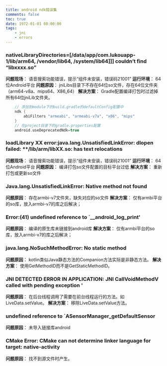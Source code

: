 ```yaml
---
title: android ndk错误集
comments: false
toc: true
date: 1972-01-01 08:00:00
tags:
	- jni
	- errors
---
```


### nativeLibraryDirectories=[/data/app/com.lukouapp-1/lib/arm64, /vendor/lib64, /system/lib64]]] couldn’t find “libxxxx.so”
**问题现场**：
语音搜索功能错误，提示“组件未安装，错误码21001”
**运行环境**：
64位Android平台
**问题原因**：
jniLibs目录下不存在64位so文件，存在64位文件夹（arm64-v8a、mips64、X86_64）
**解决方案**：
Gradle配置编译打包时过滤掉所有64位jniLib文件夹。
``` gradle
    // 添加到module下的build.gradle的defaultConfig配置中
    ndk {
        abiFilters "armeabi", "armeabi-v7a", "x86", "mips"
    }
    // 在project目录下的gradle.properties配置
    android.useDeprecatedNdk=true
```

<!-- more -->

### loadLibrary XX error:java.lang.UnsatisfiedLinkError: dlopen failed: \**/lib/arm/libXX.so: has text relocations
**问题现场**：
语音搜索功能错误，提示“组件未安装，错误码21001”
**运行环境**：
64位Android平台
**问题原因**：
编译打包so文件配置的目标平台过低
**解决方案**：
重新打包或更新so文件

### Java.lang.UnsatisfiedLinkError: Native method not found
**问题原因**：
存在armbi-v7文件夹，缺失对应的so文件
**解决方案**：
仅有armbi平台的so库，放入armbi-v7的库之后解决；

### Error:(41) undefined reference to `__android_log_print'
**问题原因**：
编译的原生库未链接到android库
**解决方案**：
仅有armbi平台的so库，放入armbi-v7的库之后解决；

### java.lang.NoSuchMethodError: No static method
**问题原因**：
kotlin类似Java静态方法的Companion方法实际是非静态方法。
**解决方案**：
使用GetMethodID而不是GetStaticMethodID。

### JNI DETECTED ERROR IN APPLICATION: JNI CallVoidMethodV called with pending exception '
**问题原因**：
在后台线程调用了需要在前台线程运行的方法。如LiveData.setValue。
**解决方案**：
移除LiveData.setValue方法。

### undefined reference to `ASensorManager_getDefaultSensor
**问题原因**：
未导入链接库android

### CMake Error: CMake can not determine linker language for target: native-activity
**问题原因**：
找不到源文件时产生。